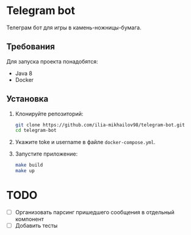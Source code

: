 # Telegram bot

Телеграм бот для игры в камень-ножницы-бумага.

## Требования

Для запуска проекта понадобятся:

- Java 8
- Docker

## Установка

1. Клонируйте репозиторий:

   ```bash
   git clone https://github.com/ilia-mikhailov98/telegram-bot.git
   cd telegram-bot
   ```
2. Укажите toke и username в файле `docker-compose.yml`.

3. Запустите приложение:

   ```bash
   make build
   make up
   ```

# TODO

- [ ] Организовать парсинг пришедшего сообщения в отдельный компонент
- [ ] Добавить тесты
